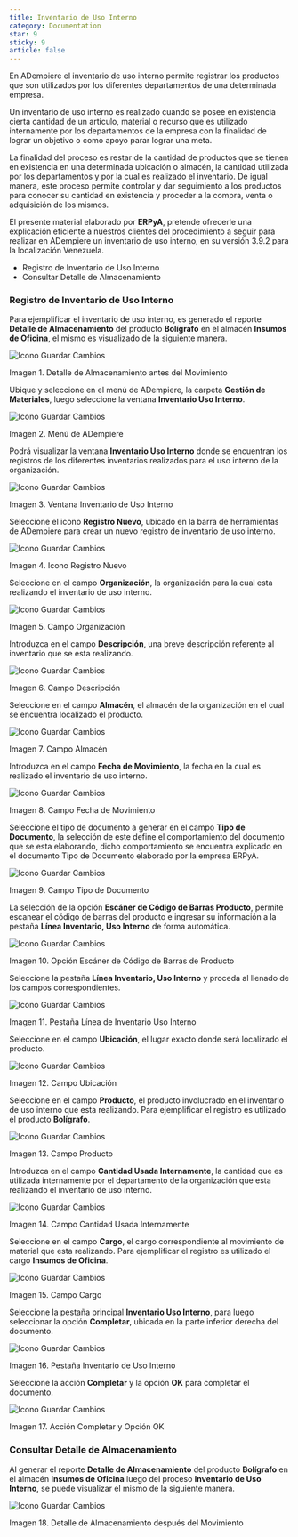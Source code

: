 ```yaml
---
title: Inventario de Uso Interno
category: Documentation
star: 9
sticky: 9
article: false
---
```


En ADempiere el inventario de uso interno permite registrar los productos que son utilizados por los diferentes departamentos de una determinada empresa.

Un inventario de uso interno es realizado cuando se posee en existencia cierta cantidad de un artículo, material o recurso que es utilizado internamente por los departamentos de la empresa con la finalidad de lograr un objetivo o como apoyo parar lograr una meta.

La finalidad del proceso es restar de la cantidad de productos que se tienen en existencia en una determinada ubicación o almacén, la cantidad utilizada por los departamentos y por la cual es realizado el inventario. De igual manera, este proceso permite controlar y dar seguimiento a los productos para conocer su cantidad en existencia y proceder a la compra, venta o adquisición de los mismos.

El presente material elaborado por **ERPyA**, pretende ofrecerle una explicación eficiente a nuestros clientes del procedimiento a seguir para realizar en ADempiere un inventario de uso interno, en su versión 3.9.2 para la localización Venezuela.

- Registro de Inventario de Uso Interno
- Consultar Detalle de Almacenamiento

### Registro de Inventario de Uso Interno

Para ejemplificar el inventario de uso interno, es generado el reporte **Detalle de Almacenamiento** del producto **Bolígrafo** en el almacén **Insumos de Oficina**, el mismo es visualizado de la siguiente manera.

![Icono Guardar Cambios](/assets/img/docs/materials-management/inu-materials-image1.png)

Imagen 1. Detalle de Almacenamiento antes del Movimiento

Ubique y seleccione en el menú de ADempiere, la carpeta **Gestión de Materiales**, luego seleccione la ventana **Inventario Uso Interno**.

![Icono Guardar Cambios](/assets/img/docs/materials-management/inu-materials-image2.png)

Imagen 2. Menú de ADempiere

Podrá visualizar la ventana **Inventario Uso Interno** donde se encuentran los registros de los diferentes inventarios realizados para el uso interno de la organización.

![Icono Guardar Cambios](/assets/img/docs/materials-management/inu-materials-image3.png)

Imagen 3. Ventana Inventario de Uso Interno

Seleccione el icono **Registro Nuevo**, ubicado en la barra de herramientas de ADempiere para crear un nuevo registro de inventario de uso interno.

![Icono Guardar Cambios](/assets/img/docs/materials-management/inu-materials-image4.png)

Imagen 4. Icono Registro Nuevo

Seleccione en el campo **Organización**, la organización para la cual esta realizando el inventario de uso interno.

![Icono Guardar Cambios](/assets/img/docs/materials-management/inu-materials-image5.png)

Imagen 5. Campo Organización

Introduzca en el campo **Descripción**, una breve descripción referente al inventario que se esta realizando.

![Icono Guardar Cambios](/assets/img/docs/materials-management/inu-materials-image6.png)

Imagen 6. Campo Descripción

Seleccione en el campo **Almacén**, el almacén de la organización en el cual se encuentra localizado el producto.

![Icono Guardar Cambios](/assets/img/docs/materials-management/inu-materials-image7.png)

Imagen 7. Campo Almacén

Introduzca en el campo **Fecha de Movimiento**, la fecha en la cual es realizado el inventario de uso interno.

![Icono Guardar Cambios](/assets/img/docs/materials-management/inu-materials-image8.png)

Imagen 8. Campo Fecha de Movimiento

Seleccione el tipo de documento a generar en el campo **Tipo de Documento**, la selección de este define el comportamiento del documento que se esta elaborando, dicho comportamiento se encuentra explicado en el documento Tipo de Documento elaborado por la empresa ERPyA.

![Icono Guardar Cambios](/assets/img/docs/materials-management/inu-materials-image9.png)

Imagen 9. Campo Tipo de Documento

La selección de la opción **Escáner de Código de Barras Producto**, permite escanear el código de barras del producto e ingresar su información a la pestaña **Línea Inventario, Uso Interno** de forma automática.

![Icono Guardar Cambios](/assets/img/docs/materials-management/inu-materials-image10.png)

Imagen 10. Opción Escáner de Código de Barras de Producto

Seleccione la pestaña **Línea Inventario, Uso Interno** y proceda al llenado de los campos correspondientes.

![Icono Guardar Cambios](/assets/img/docs/materials-management/inu-materials-image11.png)

Imagen 11. Pestaña Línea de Inventario Uso Interno

Seleccione en el campo **Ubicación**, el lugar exacto donde será localizado el producto.

![Icono Guardar Cambios](/assets/img/docs/materials-management/inu-materials-image12.png)

Imagen 12. Campo Ubicación

Seleccione en el campo **Producto**, el producto involucrado en el inventario de uso interno que esta realizando. Para ejemplificar el registro es utilizado el producto **Bolígrafo**.

![Icono Guardar Cambios](/assets/img/docs/materials-management/inu-materials-image13.png)

Imagen 13. Campo Producto

Introduzca en el campo **Cantidad Usada Internamente**, la cantidad que es utilizada internamente por el departamento de la organización que esta realizando el inventario de uso interno.

![Icono Guardar Cambios](/assets/img/docs/materials-management/inu-materials-image14.png)

Imagen 14. Campo Cantidad Usada Internamente

Seleccione en el campo **Cargo**, el cargo correspondiente al movimiento de material que esta realizando. Para ejemplificar el registro es utilizado el cargo **Insumos de Oficina**.

![Icono Guardar Cambios](/assets/img/docs/materials-management/inu-materials-image15.png)

Imagen 15. Campo Cargo

Seleccione la pestaña principal **Inventario Uso Interno**, para luego seleccionar la opción **Completar**, ubicada en la parte inferior derecha del documento.

![Icono Guardar Cambios](/assets/img/docs/materials-management/inu-materials-image16.png)

Imagen 16. Pestaña Inventario de Uso Interno

Seleccione la acción **Completar** y la opción **OK** para completar el documento.

![Icono Guardar Cambios](/assets/img/docs/materials-management/inu-materials-image17.png)

Imagen 17. Acción Completar y Opción OK

### Consultar Detalle de Almacenamiento

Al generar el reporte **Detalle de Almacenamiento** del producto **Bolígrafo** en el almacén **Insumos de Oficina** luego del proceso **Inventario de Uso Interno**, se puede visualizar el mismo de la siguiente manera.

![Icono Guardar Cambios](/assets/img/docs/materials-management/inu-materials-image18.png)

Imagen 18. Detalle de Almacenamiento después del Movimiento

